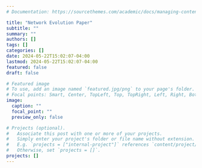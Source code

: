 ```yaml
---
# Documentation: https://sourcethemes.com/academic/docs/managing-content/

title: "Network Evolution Paper"
subtitle: ""
summary: ""
authors: []
tags: []
categories: []
date: 2024-05-22T15:02:07-04:00
lastmod: 2024-05-22T15:02:07-04:00
featured: false
draft: false

# Featured image
# To use, add an image named `featured.jpg/png` to your page's folder.
# Focal points: Smart, Center, TopLeft, Top, TopRight, Left, Right, BottomLeft, Bottom, BottomRight.
image:
  caption: ""
  focal_point: ""
  preview_only: false

# Projects (optional).
#   Associate this post with one or more of your projects.
#   Simply enter your project's folder or file name without extension.
#   E.g. `projects = ["internal-project"]` references `content/project/deep-learning/index.md`.
#   Otherwise, set `projects = []`.
projects: []
---
```

